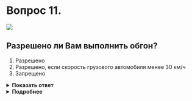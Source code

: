 # Вопрос 11.

![](https://s.drom.ru/i24227/pdd/tickets/2016/1542608795.jpg)

## Разрешено ли Вам выполнить обгон?

1. Разрешено
2. Разрешено, если скорость грузового автомобиля менее 30 км/ч
3. Запрещено

<details>
<summary><b>Показать ответ</b></summary>
Правильный ответ: 3
</details>
<details>
<summary><b>Подробнее</b></summary>
Знак 3.20 «Обгон запрещён» запрещает обгон всех транспортных средств, кроме тихоходных т. с., гужевых повозок, мопедов и двухколесных мотоциклов без бокового прицепа.
Обгон грузового автомобиля запрещён.
(«Дорожные знаки»)
</details>
